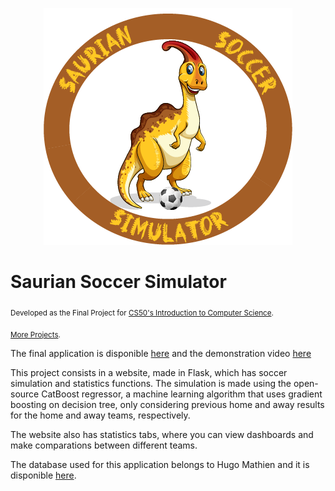 <p align="center">
  <img src="/static/sss.png" >
</p>

# Saurian Soccer Simulator
<sub>Developed as the Final Project for [CS50's Introduction to Computer Science](https://learning.edx.org/course/course-v1:HarvardX+CS50+X/home).</sub>

<sub>[More Projects](https://github.com/jhpenas/portfolio).</sub>

The final application is disponible [here](http://saurian-soccer-simulator.herokuapp.com/) and the demonstration video [here](https://www.youtube.com/watch?v=7lDYlgxDh6Y)

This project consists in a website, made in Flask, which has soccer simulation and statistics functions. The simulation is made using the open-source CatBoost regressor, a machine learning algorithm that uses gradient boosting on decision tree, only considering previous home and away results for the home and away teams, respectively. 

The website also has statistics tabs, where you can view dashboards and make comparations between different teams.

The database used for this application belongs to Hugo Mathien and it is disponible [here](https://www.kaggle.com/hugomathien/soccer).

